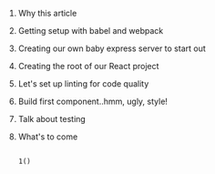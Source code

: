 1) Why this article
2) Getting setup with babel and webpack
3) Creating our own baby express server to start out
4) Creating the root of our React project
5) Let's set up linting for code quality
6) Build first component..hmm, ugly, style!
7) Talk about testing
8) What's to come

                                                                                                                                            
                                                                                                                                             1()